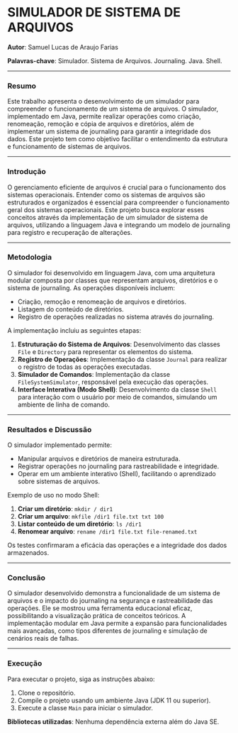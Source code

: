 # SIMULADOR DE SISTEMA DE ARQUIVOS  

**Autor**: Samuel Lucas de Araujo Farias

**Palavras-chave**: Simulador. Sistema de Arquivos. Journaling. Java. Shell.

---

### **Resumo**

Este trabalho apresenta o desenvolvimento de um simulador para compreender o funcionamento de um sistema de arquivos. O simulador, implementado em Java, permite realizar operações como criação, renomeação, remoção e cópia de arquivos e diretórios, além de implementar um sistema de journaling para garantir a integridade dos dados. Este projeto tem como objetivo facilitar o entendimento da estrutura e funcionamento de sistemas de arquivos.

---

### **Introdução**

O gerenciamento eficiente de arquivos é crucial para o funcionamento dos sistemas operacionais. Entender como os sistemas de arquivos são estruturados e organizados é essencial para compreender o funcionamento geral dos sistemas operacionais. Este projeto busca explorar esses conceitos através da implementação de um simulador de sistema de arquivos, utilizando a linguagem Java e integrando um modelo de journaling para registro e recuperação de alterações.

---

### **Metodologia**

O simulador foi desenvolvido em linguagem Java, com uma arquitetura modular composta por classes que representam arquivos, diretórios e o sistema de journaling. As operações disponíveis incluem:  
- Criação, remoção e renomeação de arquivos e diretórios.  
- Listagem do conteúdo de diretórios.  
- Registro de operações realizadas no sistema através do journaling.

A implementação incluiu as seguintes etapas:  
1. **Estruturação do Sistema de Arquivos**: Desenvolvimento das classes `File` e `Directory` para representar os elementos do sistema.  
2. **Registro de Operações**: Implementação da classe `Journal` para realizar o registro de todas as operações executadas.  
3. **Simulador de Comandos**: Implementação da classe `FileSystemSimulator`, responsável pela execução das operações.  
4. **Interface Interativa (Modo Shell)**: Desenvolvimento da classe `Shell` para interação com o usuário por meio de comandos, simulando um ambiente de linha de comando.

---

### **Resultados e Discussão**

O simulador implementado permite:  
- Manipular arquivos e diretórios de maneira estruturada.  
- Registrar operações no journaling para rastreabilidade e integridade.  
- Operar em um ambiente interativo (Shell), facilitando o aprendizado sobre sistemas de arquivos.  

Exemplo de uso no modo Shell:  
1. **Criar um diretório**: `mkdir / dir1`  
2. **Criar um arquivo**: `mkfile /dir1 file.txt txt 100`  
3. **Listar conteúdo de um diretório**: `ls /dir1`  
4. **Renomear arquivo**: `rename /dir1 file.txt file-renamed.txt`  

Os testes confirmaram a eficácia das operações e a integridade dos dados armazenados.

---

### **Conclusão**

O simulador desenvolvido demonstra a funcionalidade de um sistema de arquivos e o impacto do journaling na segurança e rastreabilidade das operações. Ele se mostrou uma ferramenta educacional eficaz, possibilitando a visualização prática de conceitos teóricos. A implementação modular em Java permite a expansão para funcionalidades mais avançadas, como tipos diferentes de journaling e simulação de cenários reais de falhas.

---

### **Execução**

Para executar o projeto, siga as instruções abaixo:  
1. Clone o repositório.  
2. Compile o projeto usando um ambiente Java (JDK 11 ou superior).  
3. Execute a classe `Main` para iniciar o simulador.  

**Bibliotecas utilizadas**: Nenhuma dependência externa além do Java SE.

